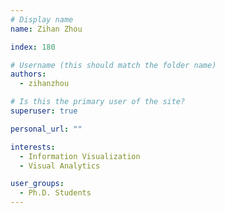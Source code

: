 ```yaml
---
# Display name
name: Zihan Zhou

index: 180

# Username (this should match the folder name)
authors:
  - zihanzhou

# Is this the primary user of the site?
superuser: true

personal_url: ""

interests:
  - Information Visualization
  - Visual Analytics

user_groups:
  - Ph.D. Students
---
```

